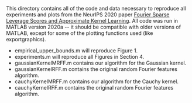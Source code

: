 This directory contains all of the code and data necessary to reproduce all experiments and plots from the NeurIPS 2020 paper [Fourier Sparse Leverage Scores and Approximate Kernel Learning](https://arxiv.org/abs/2006.07340). All code was run in MATLAB version 2020a -- it should be compatible with older versions of MATLAB, except for some of the plotting functions used (like exportgraphics).

* empirical_upper_bounds.m will reproduce Figure 1. 
* experiments.m will reproduce all Figures in Section 4. 
* gaussianKernelMRFF.m contains our algorithm for the Gaussian kernel.
* gaussianKernelRFF.m contains the original random Fourier features algorithm.
* cauchyKernelMRFF.m contains our algorithm for the Cauchy kernel.
* cauchyKernelRFF.m contains the original random Fourier features algorithm.

